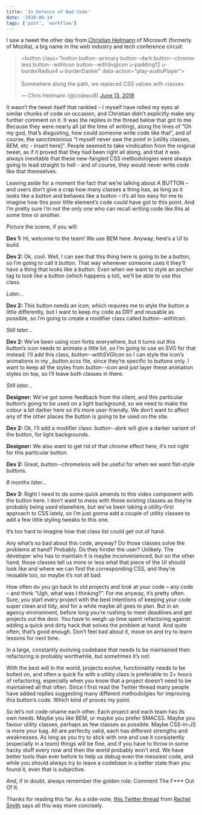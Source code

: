 ```yaml
---
title: 'In Defence of Bad Code'
date: '2018-06-14'
tags: ['post', 'workflow']
---
```


I saw a tweet the other day from [Christian Heilmann](https://twitter.com/codepo8) of Microsoft (formerly of Mozilla), a big name in the web industry and tech conference circuit:

<blockquote class="twitter-tweet" data-lang="en"><p lang="en" dir="ltr">&lt;button class=&quot;button button--primary button--dark button--chromeless button--withIcon button--withSvgIcon u-padding12 u-borderRadius4 u-borderDarker&quot; data-action=&quot;play-audioPlayer&quot;&gt;<br><br>Somewhere along the path, we replaced CSS values with classes.</p>&mdash; Chris Heilmann (@codepo8) <a href="https://twitter.com/codepo8/status/1006765051116695552?ref_src=twsrc%5Etfw">June 13, 2018</a></blockquote>
<script async src="https://platform.twitter.com/widgets.js" charset="utf-8"></script>

It wasn’t the tweet itself that rankled – I myself have rolled my eyes at similar chunks of code on occasion, and Christian didn’t explicitly make any further comment on it. It was the replies in the thread below that got to me. Because they were nearly all (at the time of writing), along the lines of “Oh my god, that’s disgusting, how could someone write code like that”, and of course, the sanctimonious “I myself never saw the point in [utility classes, BEM, etc - insert here]”. People seemed to take vindication from the original tweet, as if it proved that they had been right all along, and that it was always inevitable that these new-fangled CSS methodologies were always going to lead straight to hell - and of course, they would never write code like that themselves.

Leaving aside for a moment the fact that we’re talking about A BUTTON – and users don’t give a crap how many classes a thing has, as long as it looks like a button and behaves like a button – it’s all too easy for me to imagine how this poor little element’s code could have got to this point. And I’m pretty sure I’m not the only one who can recall writing code like this at some time or another.

Picture the scene, if you will:

**Dev 1:** Hi, welcome to the team! We use BEM here. Anyway, here’s a UI to build.

**Dev 2:** Ok, cool. Well, I can see that this thing here is going to be a button, so I’m going to call it _button_. That way whenever someone uses it they’ll have a thing that looks like a button. Even when we want to style an anchor tag to look like a button (which happens a lot), we’ll be able to use this class.

_Later…_

**Dev 2:** This button needs an icon, which requires me to style the button a little differently, but I want to keep my code as DRY and reusable as possible, so I’m going to create a modifier class called _button--withIcon_.

_Still later…_

**Dev 2:** We’ve been using icon fonts everywhere, but it turns out this button’s icon needs to animate a little bit, so I’m going to use an SVG for that instead. I’ll add this class, _button--withSVGIcon_ so I can style the icon’s animations in my _\_button.scss_ file, since they’re specific to buttons only. I want to keep all the styles from _button--icon_ and just layer these animation styles on top, so I’ll leave both classes in there.

_Still later..._

**Designer:** We’ve got some feedback from the client, and this particular button’s going to be used on a light background, so we need to make the colour a bit darker here so it’s more user-friendly. We don’t want to affect any of the other places the button is going to be used on the site.

**Dev 2:** Ok, I’ll add a modifier class: _button--dark_ will give a darker variant of the button, for light backgrounds.

**Designer:** We also want to get rid of that chrome effect here, it’s not right for this particular button.

**Dev 2:** Great, _button--chromeless_ will be useful for when we want flat-style buttons.

_6 months later…_

**Dev 3:** Right I need to do some quick amends to this video component with the button here. I don’t want to mess with those existing classes as they’re probably being used elsewhere, but we’ve been taking a utility-first approach to CSS lately, so I’m just gonna add a couple of utility classes to add a few little styling tweaks to this one.

It’s too hard to imagine how that class list could get out of hand.

Any what’s so bad about this code, anyway? Do those classes solve the problems at hand? Probably. Do they hinder the user? Unlikely. The developer who has to maintain it is maybe inconvenienced, but on the other hand, those classes tell us more or less what that piece of the UI should look like and where we can find the corresponding CSS, and they’re reusable too, so maybe it’s not all bad.

How often do you go back to old projects and look at your code – any code – and think “Ugh, what was I thinking?”. For me anyway, it’s pretty often. Sure, you start every project with the best intentions of keeping your code super clean and tidy, and for a while maybe all goes to plan. But in an agency environment, before long you’re rushing to meet deadlines and get projects out the door. You have to weigh up time spent refactoring against adding a quick and dirty hack that solves the problem at hand. And quite often, that’s good enough. Don’t feel bad about it, move on and try to learn lessons for next time.

In a large, constantly evolving codebase that needs to be maintained then refactoring is probably worthwhile, but sometimes it’s not.

With the best will in the world, projects evolve, functionality needs to be bolted on, and often a quick fix with a utility class is preferable to 2+ hours of refactoring, especially when you know that a project doesn’t need to be maintained all that often. Since I first read the Twitter thread many people have added replies suggesting many different methodolgies for improving this button’s code. Which kind of proves my point.

So let’s not code-shame each other. Each project and each team has its own needs. Maybe you like BEM, or maybe you prefer SMACSS. Maybe you favour utility classes, perhaps as few classes as possible. Maybe CSS-in-JS is more your bag. All are perfectly valid, each has different strengths and weaknesses. As long as you try to stick with one and use it consistently (especially in a team) things will be fine, and if you have to throw in some hacky stuff every now and then the world probably won’t end. We have better tools than ever before to help us debug even the messiest code, and while you should always try to leave a codebase in a better state than you found it, even that is subjective.

And, if in doubt, always remember the golden rule: Comment The F\*\*\* Out Of It.

Thanks for reading this far. As a side-note, [this Twitter thread](https://twitter.com/rachsmithtweets/status/1007023291389784064) from [Rachel Smith](https://twitter.com/rachsmithtweets) says all this way more concisely.
